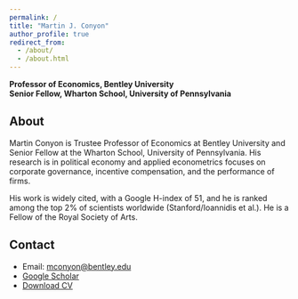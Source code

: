 ```yaml
---
permalink: /
title: "Martin J. Conyon"
author_profile: true
redirect_from: 
  - /about/
  - /about.html
---
```


**Professor of Economics, Bentley University**  
**Senior Fellow, Wharton School, University of Pennsylvania**


## About
Martin Conyon is Trustee Professor of Economics at Bentley University and Senior Fellow at the Wharton School, University of Pennsylvania. His research is in political economy and applied econometrics focuses on corporate governance, incentive compensation, and the performance of firms.

His work is widely cited, with a Google H-index of 51, and he is ranked among the top 2% of scientists worldwide (Stanford/Ioannidis et al.). He is a Fellow of the Royal Society of Arts.

## Contact
- Email: [mconyon@bentley.edu](mailto:mconyon@bentley.edu)
- [Google Scholar](https://scholar.google.com/citations?user=nVRG_-wAAAAJ)
- [Download CV](/files/cv.pdf)
